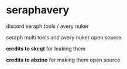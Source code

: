 # seraphavery
discord seraph tools / avery nuker

seraph multi tools and avery nuker open source

**credits to skeqt** for leaking them

**credits to abzino** for making them open source
